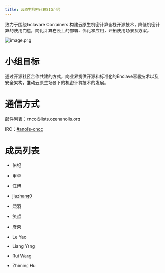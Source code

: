 ```yaml
---
title: 云原生机密计算SIG介绍
---
```


致力于围绕Inclavare Containers 构建云原生机密计算全栈开源技术，降低机密计算的使用门槛，简化计算在云上的部署、优化和应用，开拓使用场景及方案。

![image.png](https://intranetproxy.alipay.com/skylark/lark/0/2020/png/301940/1595821599045-f0b630ad-72d4-4405-8288-c7126cb349ba.png?x-oss-process=image%2Fresize%2Cw_1500)

# 小组目标

通过开源社区合作共建的方式，向业界提供开源和标准化的Enclave容器技术以及安全架构，推动云原生场景下的机密计算技术的发展。

# 通信方式

邮件列表：[cncc@lists.openanolis.org](mailto:cncc@lists.openanolis.org)

IRC：[#anolis-cncc](https://webchat.freenode.net/#anolis-cncc)

# 成员列表

- 伯纪

- 甲卓

- 江博

- [jiazhang0]( https://github.com/jiazhang0)

- 熙羽

- 笑哲

- 彦荣

- Le Yao

- Liang Yang

- Rui Wang

- Zhiming Hu